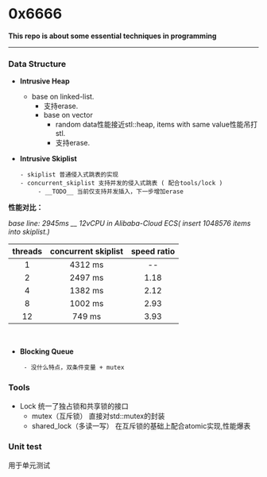 # 0x6666
__This repo is about some essential techniques in programming__

------

### Data Structure

 - __Intrusive Heap__

      - base on linked-list.
          - 支持erase.
        - base on vector
          - random data性能接近stl::heap, items with same value性能吊打stl.
          - 支持erase.

 - __Intrusive Skiplist__

       - skiplist 普通侵入式跳表的实现
       - concurrent_skiplist 支持并发的侵入式跳表 ( 配合tools/lock )
            - __TODO__ 当前仅支持并发插入，下一步增加erase


__性能对比：__

__base line: 2945ms __  12vCPU in Alibaba-Cloud ECS_( insert 1048576 items into skiplist.)_

| threads |  concurrent skiplist | speed ratio |
| :-----: |  :-----------------: | :---------: |
| 1       |  4312 ms |--|
| 2		  |  2497 ms|1.18|
| 4	| 1382 ms |2.12|
| 8	| 1002 ms |2.93|
| 12	| 749   ms |3.93|
​        	

 - __Blocking Queue__

        - 没什么特点，双条件变量 + mutex

### Tools
  - Lock 统一了独占锁和共享锁的接口
    - mutex（互斥锁） 直接对std::mutex的封装
    - shared\_lock（多读一写） 在互斥锁的基础上配合atomic实现,性能爆表

###  Unit test
  用于单元测试
